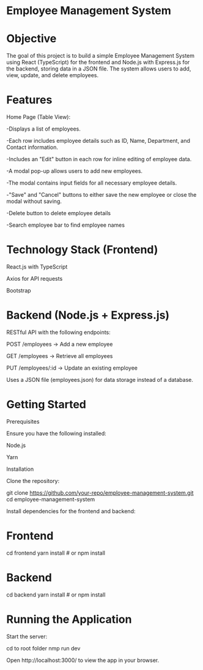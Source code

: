 # Employee Management System

# Objective

The goal of this project is to build a simple Employee Management System using React (TypeScript) for the frontend and Node.js with Express.js for the backend, storing data in a JSON file. The system allows users to add, view, update, and delete employees.

# Features

Home Page (Table View):

-Displays a list of employees.

-Each row includes employee details such as ID, Name, Department, and Contact information.

-Includes an "Edit" button in each row for inline editing of employee data.

-A modal pop-up allows users to add new employees.

-The modal contains input fields for all necessary employee details.

-"Save" and "Cancel" buttons to either save the new employee or close the modal without saving.

-Delete button to delete employee details

-Search employee bar to find employee names


# Technology Stack (Frontend)

React.js with TypeScript

Axios for API requests

Bootstrap 

# Backend (Node.js + Express.js)

RESTful API with the following endpoints:

POST /employees → Add a new employee

GET /employees → Retrieve all employees

PUT /employees/:id → Update an existing employee

Uses a JSON file (employees.json) for data storage instead of a database.

# Getting Started

Prerequisites

Ensure you have the following installed:

Node.js 

Yarn 

Installation

Clone the repository:

git clone https://github.com/your-repo/employee-management-system.git
cd employee-management-system

Install dependencies for the frontend and backend:

# Frontend
cd frontend
yarn install  # or npm install

# Backend
cd backend
yarn install  # or npm install 

# Running the Application

Start the server:

cd to root folder
nmp run dev

Open http://localhost:3000/ to view the app in your browser.

